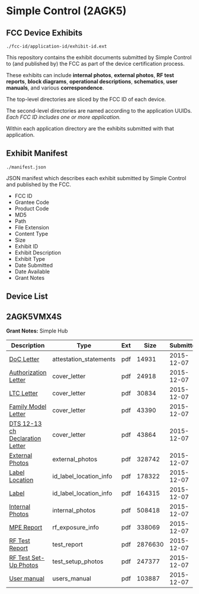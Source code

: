 # Simple Control (2AGK5)
## FCC Device Exhibits

```
./fcc-id/application-id/exhibit-id.ext
```

This repository contains the exhibit documents submitted by Simple Control to (and published by) the FCC as part of the device certification process.

These exhibits can include **internal photos**, **external photos**, **RF test reports**, **block diagrams**, **operational descriptions**, **schematics**, **user manuals**, and various **correspondence**.

The top-level directories are sliced by the FCC ID of each device.

The second-level directories are named according to the application UUIDs. *Each FCC ID includes one or more application.*

Within each application directory are the exhibits submitted with that application. 

## Exhibit Manifest

```
./manifest.json
```

JSON manifest which describes each exhibit submitted by Simple Control and published by the FCC.

- FCC ID
- Grantee Code
- Product Code
- MD5
- Path
- File Extension
- Content Type
- Size
- Exhibit ID
- Exhibit Description
- Exhibit Type
- Date Submitted
- Date Available
- Grant Notes

## Device List
## 2AGK5VMX4S
**Grant Notes:** Simple Hub

| Description | Type | Ext | Size | Submitted | Available |
| ----------- | ---- | --- | ---- | --------- | --------- |
| [DoC Letter](2AGK5VMX4S/cf1cbc1053a81e6b7ae8912f06d5144d/2831746.pdf) | attestation_statements | pdf | 14931 | 2015-12-07 | 2015-12-07 |
| [Authorization Letter](2AGK5VMX4S/cf1cbc1053a81e6b7ae8912f06d5144d/2831748.pdf) | cover_letter | pdf | 24918 | 2015-12-07 | 2015-12-07 |
| [LTC Letter](2AGK5VMX4S/cf1cbc1053a81e6b7ae8912f06d5144d/2831749.pdf) | cover_letter | pdf | 30834 | 2015-12-07 | 2015-12-07 |
| [Family Model Letter](2AGK5VMX4S/cf1cbc1053a81e6b7ae8912f06d5144d/2831750.pdf) | cover_letter | pdf | 43390 | 2015-12-07 | 2015-12-07 |
| [DTS 12-13 ch Declaration Letter](2AGK5VMX4S/cf1cbc1053a81e6b7ae8912f06d5144d/2831751.pdf) | cover_letter | pdf | 43864 | 2015-12-07 | 2015-12-07 |
| [External Photos](2AGK5VMX4S/cf1cbc1053a81e6b7ae8912f06d5144d/2831752.pdf) | external_photos | pdf | 328742 | 2015-12-07 | 2015-12-07 |
| [Label Location](2AGK5VMX4S/cf1cbc1053a81e6b7ae8912f06d5144d/2831753.pdf) | id_label_location_info | pdf | 178322 | 2015-12-07 | 2015-12-07 |
| [Label](2AGK5VMX4S/cf1cbc1053a81e6b7ae8912f06d5144d/2831754.pdf) | id_label_location_info | pdf | 164315 | 2015-12-07 | 2015-12-07 |
| [Internal Photos](2AGK5VMX4S/cf1cbc1053a81e6b7ae8912f06d5144d/2831755.pdf) | internal_photos | pdf | 508418 | 2015-12-07 | 2015-12-07 |
| [MPE Report](2AGK5VMX4S/cf1cbc1053a81e6b7ae8912f06d5144d/2831759.pdf) | rf_exposure_info | pdf | 338069 | 2015-12-07 | 2015-12-07 |
| [RF Test Report](2AGK5VMX4S/cf1cbc1053a81e6b7ae8912f06d5144d/2831760.pdf) | test_report | pdf | 2876630 | 2015-12-07 | 2015-12-07 |
| [RF Test Set-Up Photos](2AGK5VMX4S/cf1cbc1053a81e6b7ae8912f06d5144d/2831761.pdf) | test_setup_photos | pdf | 247377 | 2015-12-07 | 2015-12-07 |
| [User manual](2AGK5VMX4S/cf1cbc1053a81e6b7ae8912f06d5144d/2831758.pdf) | users_manual | pdf | 103887 | 2015-12-07 | 2015-12-07 |
